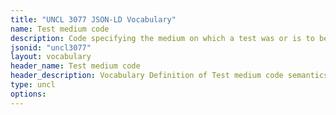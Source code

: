 ```yaml
---
title: "UNCL 3077 JSON-LD Vocabulary"
name: Test medium code
description: Code specifying the medium on which a test was or is to be applied.
jsonid: "uncl3077"
layout: vocabulary
header_name: Test medium code
header_description: Vocabulary Definition of Test medium code semantics in HTML format. JSON-LD format is available at [uncl3077.jsonld](/vocabulary/uncl3077.jsonld)
type: uncl
options:
---
```

